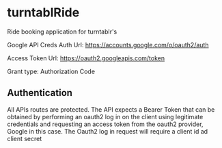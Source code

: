 # turntablRide
Ride booking application for turntablr's

Google API Creds
Auth Url: https://accounts.google.com/o/oauth2/auth

Access Token Url: https://oauth2.googleapis.com/token

Grant type: Authorization Code

## Authentication

All APIs routes are protected. The API expects a Bearer Token that can be obtained by performing 
an oauth2 log in on the client using legitimate credentials and requesting an access token from 
the oauth2 provider, Google in this case.
The Oauth2 log in request will require a client id ad client secret